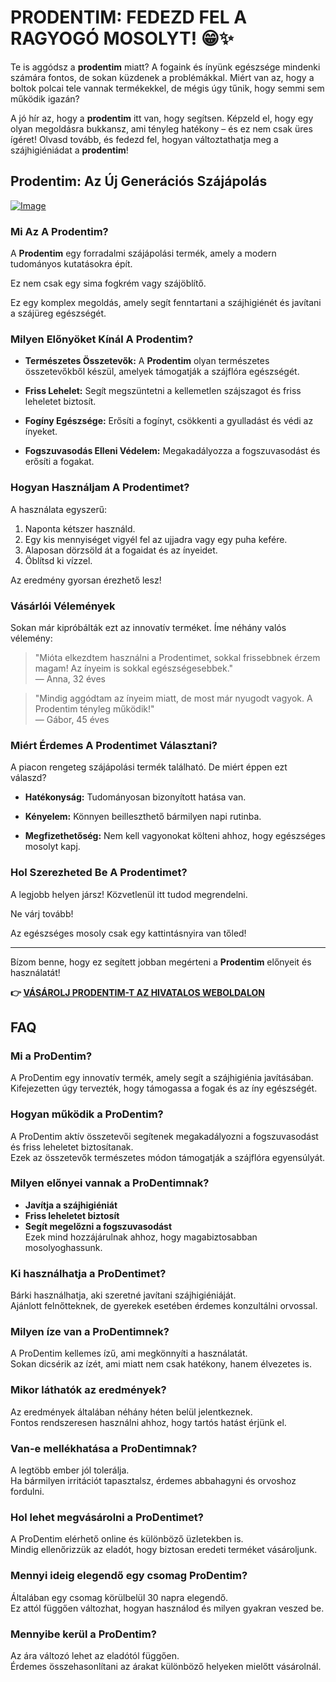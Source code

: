 # PRODENTIM: FEDEZD FEL A RAGYOGÓ MOSOLYT! 😁✨

Te is aggódsz a **prodentim** miatt? A fogaink és ínyünk egészsége mindenki számára fontos, de sokan küzdenek a problémákkal. Miért van az, hogy a boltok polcai tele vannak termékekkel, de mégis úgy tűnik, hogy semmi sem működik igazán? 

A jó hír az, hogy a **prodentim** itt van, hogy segítsen. Képzeld el, hogy egy olyan megoldásra bukkansz, ami tényleg hatékony – és ez nem csak üres ígéret! Olvasd tovább, és fedezd fel, hogyan változtathatja meg a szájhigiéniádat a **prodentim**!

## Prodentim: Az Új Generációs Szájápolás

[![Image](https://prodentim-shop.com/assets/images/prodentim.webp)](https://gchaffi.com/Hv7hEnWI)

### Mi Az A Prodentim?

A **Prodentim** egy forradalmi szájápolási termék, amely a modern tudományos kutatásokra épít. 

Ez nem csak egy sima fogkrém vagy szájöblítő.

Ez egy komplex megoldás, amely segít fenntartani a szájhigiénét és javítani a szájüreg egészségét.

### Milyen Előnyöket Kínál A Prodentim?

- **Természetes Összetevők:** 
  A **Prodentim** olyan természetes összetevőkből készül, amelyek támogatják a szájflóra egészségét.

- **Friss Lehelet:** 
  Segít megszüntetni a kellemetlen szájszagot és friss leheletet biztosít.

- **Fogíny Egészsége:** 
  Erősíti a fogínyt, csökkenti a gyulladást és védi az ínyeket.

- **Fogszuvasodás Elleni Védelem:** 
  Megakadályozza a fogszuvasodást és erősíti a fogakat.

### Hogyan Használjam A Prodentimet?

A használata egyszerű:

1. Naponta kétszer használd.
2. Egy kis mennyiséget vigyél fel az ujjadra vagy egy puha kefére.
3. Alaposan dörzsöld át a fogaidat és az ínyeidet.
4. Öblítsd ki vízzel.

Az eredmény gyorsan érezhető lesz!

### Vásárlói Vélemények

Sokan már kipróbálták ezt az innovatív terméket. Íme néhány valós vélemény:

> "Mióta elkezdtem használni a Prodentimet, sokkal frissebbnek érzem magam! Az ínyeim is sokkal egészségesebbek."  
> — Anna, 32 éves

> "Mindig aggódtam az ínyeim miatt, de most már nyugodt vagyok. A Prodentim tényleg működik!"  
> — Gábor, 45 éves

### Miért Érdemes A Prodentimet Választani?

A piacon rengeteg szájápolási termék található. De miért éppen ezt válaszd? 

- **Hatékonyság:** 
  Tudományosan bizonyított hatása van.

- **Kényelem:** 
  Könnyen beilleszthető bármilyen napi rutinba.

- **Megfizethetőség:** 
  Nem kell vagyonokat költeni ahhoz, hogy egészséges mosolyt kapj.

### Hol Szerezheted Be A Prodentimet?

A legjobb helyen jársz! Közvetlenül itt tudod megrendelni. 

Ne várj tovább!

Az egészséges mosoly csak egy kattintásnyira van tőled!

---

Bízom benne, hogy ez segített jobban megérteni a **Prodentim** előnyeit és használatát!



**👉 [VÁSÁROLJ PRODENTIM-T AZ HIVATALOS WEBOLDALON](https://gchaffi.com/Hv7hEnWI)**

## FAQ

### Mi a ProDentim?

A ProDentim egy innovatív termék, amely segít a szájhigiénia javításában.  
Kifejezetten úgy tervezték, hogy támogassa a fogak és az íny egészségét.

### Hogyan működik a ProDentim?

A ProDentim aktív összetevői segítenek megakadályozni a fogszuvasodást és friss leheletet biztosítanak.  
Ezek az összetevők természetes módon támogatják a szájflóra egyensúlyát.

### Milyen előnyei vannak a ProDentimnak?

- **Javítja a szájhigiéniát**
- **Friss leheletet biztosít**
- **Segít megelőzni a fogszuvasodást**  
Ezek mind hozzájárulnak ahhoz, hogy magabiztosabban mosolyoghassunk.

### Ki használhatja a ProDentimet?

Bárki használhatja, aki szeretné javítani szájhigiéniáját.  
Ajánlott felnőtteknek, de gyerekek esetében érdemes konzultálni orvossal.

### Milyen íze van a ProDentimnek?

A ProDentim kellemes ízű, ami megkönnyíti a használatát.  
Sokan dicsérik az ízét, ami miatt nem csak hatékony, hanem élvezetes is.

### Mikor láthatók az eredmények?

Az eredmények általában néhány héten belül jelentkeznek.  
Fontos rendszeresen használni ahhoz, hogy tartós hatást érjünk el.

### Van-e mellékhatása a ProDentimnak?

A legtöbb ember jól tolerálja.  
Ha bármilyen irritációt tapasztalsz, érdemes abbahagyni és orvoshoz fordulni.

### Hol lehet megvásárolni a ProDentimet?

A ProDentim elérhető online és különböző üzletekben is.  
Mindig ellenőrizzük az eladót, hogy biztosan eredeti terméket vásároljunk.

### Mennyi ideig elegendő egy csomag ProDentim?

Általában egy csomag körülbelül 30 napra elegendő.  
Ez attól függően változhat, hogyan használod és milyen gyakran veszed be.

### Mennyibe kerül a ProDentim?

Az ára változó lehet az eladótól függően.  
Érdemes összehasonlítani az árakat különböző helyeken mielőtt vásárolnál.